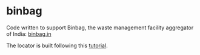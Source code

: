 # binbag
Code written to support Binbag, the waste management facility aggregator of India: [binbag.in](https://www.binbag.in/)    
  
The locator is built following this [tutorial](https://www.mapbox.com/help/building-a-store-locator/).  
